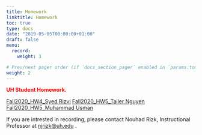 ```yaml
---
title: Homework
linktitle: Homework
toc: true
type: docs
date: "2019-05-05T00:00:00+01:00"
draft: false
menu:
  record:
    weight: 3

# Prev/next pager order (if `docs_section_pager` enabled in `params.toml`)
weight: 2
---
```


<span style="color:red">**UH Student Homework.**</span>



[Fall2020_HW4_Syed Rizvi](https://youtu.be/oiG_O8Mc_VY) 
[Fall2020_HW5_Tailer Nguyen](https://youtu.be/CFbpBGw38R0) 
[Fall2020_HW5_Muhammad Usman](https://youtu.be/mbCOAd77Y6k) 

If you are intrested in recording, please contact Nouhad Rizk, Instructional Professor  at <span style="color:blue">njrizk@uh.edu</span> .
